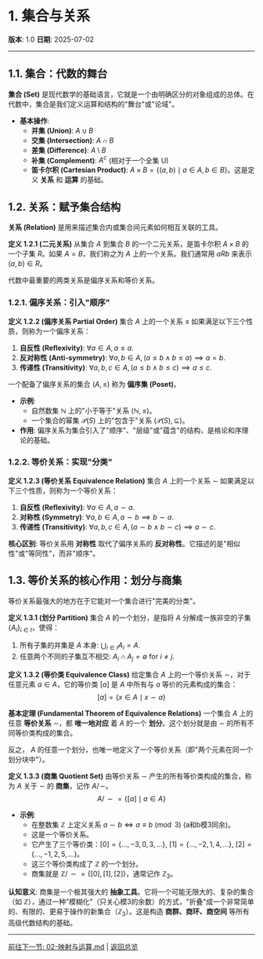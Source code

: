 # 1. 集合与关系

**版本**: 1.0
**日期**: 2025-07-02

---

## 1.1. 集合：代数的舞台

**集合 (Set)** 是现代数学的基础语言，它就是一个由明确区分的对象组成的总体。在代数中，集合是我们定义运算和结构的"舞台"或"论域"。

* **基本操作**:
  * **并集 (Union)**: $A \cup B$
  * **交集 (Intersection)**: $A \cap B$
  * **差集 (Difference)**: $A \setminus B$
  * **补集 (Complement)**: $A^c$ (相对于一个全集 U)
  * **笛卡尔积 (Cartesian Product)**: $A \times B = \{(a, b) \mid a \in A, b \in B\}$。这是定义 **关系** 和 **运算** 的基础。

## 1.2. 关系：赋予集合结构

**关系 (Relation)** 是用来描述集合内或集合间元素如何相互关联的工具。

**定义 1.2.1 (二元关系)**
从集合 $A$ 到集合 $B$ 的一个二元关系，是笛卡尔积 $A \times B$ 的一个子集 $R$。如果 $A=B$，我们称之为 $A$ 上的一个关系。我们通常用 $aRb$ 来表示 $(a,b) \in R$。

代数中最重要的两类关系是偏序关系和等价关系。

### 1.2.1. 偏序关系：引入"顺序"

**定义 1.2.2 (偏序关系 Partial Order)**
集合 $A$ 上的一个关系 $\le$ 如果满足以下三个性质，则称为一个偏序关系：

1. **自反性 (Reflexivity)**: $\forall a \in A, a \le a$.
2. **反对称性 (Anti-symmetry)**: $\forall a,b \in A, (a \le b \land b \le a) \implies a = b$.
3. **传递性 (Transitivity)**: $\forall a,b,c \in A, (a \le b \land b \le c) \implies a \le c$.

一个配备了偏序关系的集合 $(A, \le)$ 称为 **偏序集 (Poset)**。

* **示例**:
  * 自然数集 $\mathbb{N}$ 上的"小于等于"关系 $(\mathbb{N}, \le)$。
  * 一个集合的幂集 $\mathcal{P}(S)$ 上的"包含于"关系 $(\mathcal{P}(S), \subseteq)$。
* **作用**: 偏序关系为集合引入了"顺序"、"层级"或"蕴含"的结构，是格论和序理论的基础。

### 1.2.2. 等价关系：实现"分类"

**定义 1.2.3 (等价关系 Equivalence Relation)**
集合 $A$ 上的一个关系 $\sim$ 如果满足以下三个性质，则称为一个等价关系：

1. **自反性 (Reflexivity)**: $\forall a \in A, a \sim a$.
2. **对称性 (Symmetry)**: $\forall a,b \in A, a \sim b \implies b \sim a$.
3. **传递性 (Transitivity)**: $\forall a,b,c \in A, (a \sim b \land b \sim c) \implies a \sim c$.

**核心区别**: 等价关系用 **对称性** 取代了偏序关系的 **反对称性**。它描述的是"相似性"或"等同性"，而非"顺序"。

## 1.3. 等价关系的核心作用：划分与商集

等价关系最强大的地方在于它能对一个集合进行"完美的分类"。

**定义 1.3.1 (划分 Partition)**
集合 $A$ 的一个划分，是指将 $A$ 分解成一族非空的子集 $\{A_i\}_{i \in I}$，使得：

1. 所有子集的并集是 $A$ 本身: $\bigcup_{i \in I} A_i = A$.
2. 任意两个不同的子集互不相交: $A_i \cap A_j = \emptyset$ for $i \ne j$.

**定义 1.3.2 (等价类 Equivalence Class)**
给定集合 $A$ 上的一个等价关系 $\sim$，对于任意元素 $a \in A$，它的等价类 $[a]$ 是 $A$ 中所有与 $a$ 等价的元素构成的集合：
$$ [a] = \{x \in A \mid x \sim a\} $$

**基本定理 (Fundamental Theorem of Equivalence Relations)**
一个集合 $A$ 上的任意 **等价关系** $\sim$，都 **唯一地对应** 着 $A$ 的一个 **划分**。这个划分就是由 $\sim$ 的所有不同等价类构成的集合。

反之， $A$ 的任意一个划分，也唯一地定义了一个等价关系（即"两个元素在同一个划分块中"）。

**定义 1.3.3 (商集 Quotient Set)**
由等价关系 $\sim$ 产生的所有等价类构成的集合，称为 $A$ 关于 $\sim$ 的 **商集**，记作 $A/\!\sim$。
$$ A/\!\sim = \{[a] \mid a \in A\} $$

* **示例**:
  * 在整数集 $\mathbb{Z}$ 上定义关系 $a \sim b \iff a \equiv b \pmod{3}$ (a和b模3同余)。
  * 这是一个等价关系。
  * 它产生了三个等价类：$[0]=\{...,-3,0,3,...\}$, $[1]=\{...,-2,1,4,...\}$, $[2]=\{...,-1,2,5,...\}$。
  * 这三个等价类构成了 $\mathbb{Z}$ 的一个划分。
  * 商集就是 $\mathbb{Z}/\!\sim = \{[0], [1], [2]\}$，通常记作 $\mathbb{Z}_3$。

**认知意义**:
商集是一个极其强大的 **抽象工具**。它将一个可能无限大的、复杂的集合（如 $\mathbb{Z}$），通过一种"模糊化"（只关心模3的余数）的方式，"折叠"成一个非常简单的、有限的、更易于操作的新集合（$\mathbb{Z}_3$）。这是构造 **商群、商环、商空间** 等所有高级代数结构的基础。

---
[前往下一节: 02-映射与运算.md](./02-映射与运算.md) | [返回总览](./00-基本代数系统总览.md)
